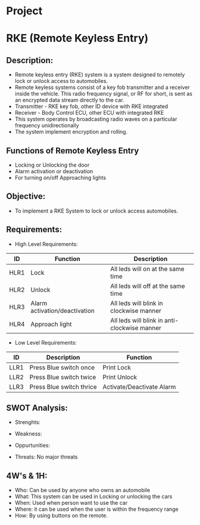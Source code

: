 # Project
# RKE (Remote Keyless Entry)
## Description:
* Remote keyless entry (RKE) system is a system designed to remotely lock or unlock access to automobiles. 
* Remote keyless systems consist of a key fob transmitter and a receiver inside the vehicle. This radio frequency signal, or RF for short, is sent as an encrypted data stream directly to the car.
* Transmitter - RKE key fob, other ID device with RKE integrated 
* Receiver - Body Control ECU, other ECU with integrated RKE 
* This system operates by broadcasting radio waves on a particular frequency unidirectionally
* The system implement encryption and rolling.
## Functions of Remote Keyless Entry
* Locking or Unlocking the door
* Alarm activation or deactivation
* For turning on/off Approaching lights
## Objective:
* To implement a RKE System to lock or unlock access automobiles.
## Requirements:
* High Level Requirements:

|  ID  |  Function  |  Description  |
| ------  | -------  |  -------  |
|  HLR1  |  Lock  |  All leds will on at the same time  | 
|  HLR2  |  Unlock  |  All leds will off at the same time  |
|  HLR3  |  Alarm activation/deactivation  |  All leds will blink in clockwise manner  |
|  HLR4  |  Approach light  |  All leds will blink in anti-clockwise manner  | 

* Low Level Requirements:

|  ID  |  Description  |  Function  |
|  ------  |  ------  |  ------  |
|  LLR1  |  Press Blue switch once  |  Print Lock  | 
|  LLR2  |  Press Blue switch twice  |  Print Unlock  |
|  LLR3  |  Press Blue switch thrice  |  Activate/Deactivate Alarm  |

## SWOT Analysis:
* Strenghts: 

* Weakness:  

* Oppurtunities: 

* Threats: No major threats

## 4W's & 1H:
* Who: Can be used by anyone who owns an automobile
* What: This system can be used in Locking or unlocking the cars
* When: Used when person want to use the car
* Where: it can be used when the user is within the frequency range 
* How: By using buttons on the remote.
